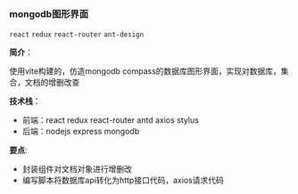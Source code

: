 ### mongodb图形界面

`react` `redux` `react-router` `ant-design`

**简介**：

使用vite构建的，仿造mongodb compass的数据库图形界面，实现对数据库，集合，文档的增删改查

**技术栈**：
- 前端：react redux react-router antd axios stylus
- 后端：nodejs express mongodb 

**要点**:
- 封装组件对文档对象进行增删改
- 编写脚本将数据库api转化为http接口代码，axios请求代码

